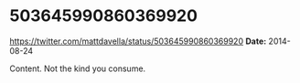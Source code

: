 # 503645990860369920
https://twitter.com/mattdavella/status/503645990860369920
**Date:** 2014-08-24

Content. Not the kind you consume.
